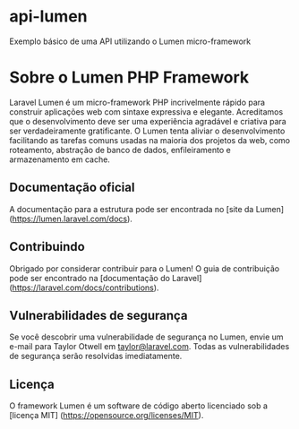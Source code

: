 # api-lumen
Exemplo básico de uma API utilizando o Lumen micro-framework

# Sobre o Lumen PHP Framework

Laravel Lumen é um micro-framework PHP incrivelmente rápido para construir aplicações web com sintaxe expressiva e elegante. Acreditamos que o desenvolvimento deve ser uma experiência agradável e criativa para ser verdadeiramente gratificante. O Lumen tenta aliviar o desenvolvimento facilitando as tarefas comuns usadas na maioria dos projetos da web, como roteamento, abstração de banco de dados, enfileiramento e armazenamento em cache.

## Documentação oficial

A documentação para a estrutura pode ser encontrada no [site da Lumen] (https://lumen.laravel.com/docs).

## Contribuindo

Obrigado por considerar contribuir para o Lumen! O guia de contribuição pode ser encontrado na [documentação do Laravel] (https://laravel.com/docs/contributions).

## Vulnerabilidades de segurança

Se você descobrir uma vulnerabilidade de segurança no Lumen, envie um e-mail para Taylor Otwell em taylor@laravel.com. Todas as vulnerabilidades de segurança serão resolvidas imediatamente.

## Licença

O framework Lumen é um software de código aberto licenciado sob a [licença MIT] (https://opensource.org/licenses/MIT).